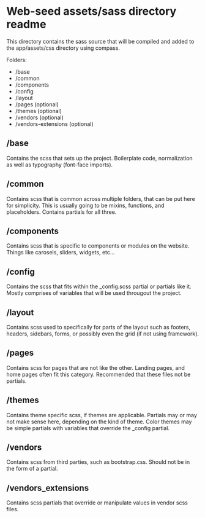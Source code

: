 Web-seed assets/sass directory readme
=====================================

This directory contains the sass source that will be compiled and added to the 
app/assets/css directory using compass. 

Folders:

* /base
* /common
* /components
* /config
* /layout
* /pages (optional)
* /themes (optional)
* /vendors (optional)
* /vendors-extensions (optional)

/base
-----
Contains the scss that sets up the project. Boilerplate code, normalization as
well as typography (font-face imports).

/common
-------
Contains scss that is common across multiple folders, that can be put here for
simplicity. This is usually going to be mixins, functions, and placeholders. 
Contains partials for all three.

/components
-----------
Contains scss that is specific to components or modules on the website. Things
like carosels, sliders, widgets, etc...

/config
-------
Contains the scss that fits within the _config.scss partial or partials like it. 
Mostly comprises of variables that will be used througout the project.

/layout
-------
Contains scss used to specifically for parts of the layout such as footers,
headers, sidebars, forms, or possibly even the grid (if not using framework).

/pages
------
Contains scss for pages that are not like the other. Landing pages, and home 
pages often fit this category. Recommended that these files not be partials.

/themes
-------
Contains theme specific scss, if themes are applicable. Partials may or may not
make sense here, depending on the kind of theme. Color themes may be simple 
partials with variables that override the _config partial. 

/vendors
--------
Contains scss from third parties, such as bootstrap.css. Should not be in the 
form of a partial.

/vendors_extensions
-------------------
Contains scss partials that override or manipulate values in vendor scss files.